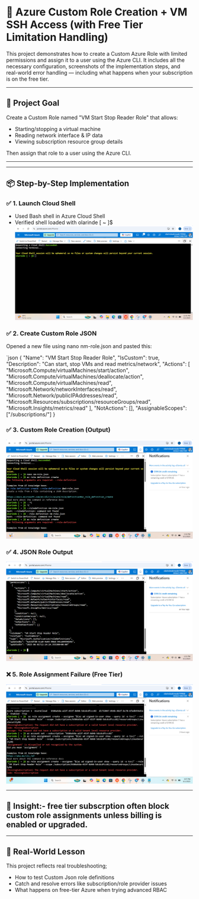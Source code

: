 # 🔐 Azure Custom Role Creation + VM SSH Access (with Free Tier Limitation Handling)

This project demonstrates how to create a Custom Azure Role with limited permissions and assign it to a user using the Azure CLI. It includes all the necessary configuration, screenshots of the implementation steps, and real-world error handling — including what happens when your subscription is on the free tier.

---

## 🧠 Project Goal

Create a Custom Role named "VM Start Stop Reader Role" that allows:
- Starting/stopping a virtual machine
- Reading network interface & IP data
- Viewing subscription resource group details

Then assign that role to a user using the Azure CLI.

---
---

## 📦 Step-by-Step Implementation

### ✅ 1. Launch Cloud Shell
- Used Bash shell in Azure Cloud Shell  
- Verified shell loaded with olarinde [ ~ ]$
![Cloud Shell](./01-cloud-shell-launched.png)

### ✅ 2. Create Custom Role JSON

Opened a new file using nano nm-role.json and pasted this:

`json
{
  "Name": "VM Start Stop Reader Role",
  "IsCustom": true,
  "Description": "Can start, stop VMs and read metrics/network",
  "Actions": [
    "Microsoft.Compute/virtualMachines/start/action",
    "Microsoft.Compute/virtualMachines/deallocate/action",
    "Microsoft.Compute/virtualMachines/read",
    "Microsoft.Network/networkInterfaces/read",
    "Microsoft.Network/publicIPAddresses/read",
    "Microsoft.Resources/subscriptions/resourceGroups/read",
    "Microsoft.Insights/metrics/read"
  ],
  "NotActions": [],
  "AssignableScopes": ["/subscriptions/<your-subscription-id>"]
}


### ✅ 3. Custom Role Creation (Output)
![Role Created](./002-Custom-Role-Created-Output.png)

### ✅ 4. JSON Role Output
![Role JSON Output](./03-Custom-Role-Created-output.png)

### ❌ 5. Role Assignment Failure (Free Tier)
![Assignment Failed](./04-role-assignment-falure-free-tier.png)

---

## 🧠 Insight:- free tier subscrption often block custom role assignments unless billing is enabled or upgraded.

---

## 🧠  Real-World Lesson 
This project reflects real troubleshooting;
- How to test Custom Json role definitions
- Catch and resolve errors like subscription/role provider issues
- What happens on free-tier Azure when trying advanced RBAC
